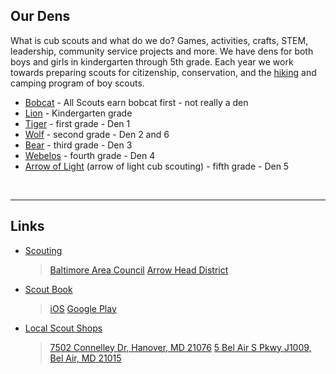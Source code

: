 
## <i class="fas fa-paw"></i> Our Dens ##
<!--![image of cub scout ranks][cub_scout_ranks]-->

What is cub scouts and what do we do? Games, activities, crafts, STEM, leadership, community service projects and more. We have dens for both boys and girls in kindergarten through 5th grade. Each year we work towards preparing scouts for citizenship, conservation, and the [hiking](events/2017-2018/2018-07_hike/group.jpg) and camping program of boy scouts.

* [Bobcat](dens/bobcat) - All Scouts earn bobcat first - not really a den
* [Lion](dens/lion/) - Kindergarten grade
* [Tiger](dens/tiger/) - first grade - Den 1
* [Wolf](dens/wolf/) - second grade - Den 2 and 6
* [Bear](dens/bear/) - third grade - Den 3
* [Webelos](dens/webelos) - fourth grade - Den 4
* [Arrow of Light](dens/arrow_of_light/) (arrow of light cub scouting) - fifth grade - Den 5

<br clear="both">

----

## Links ##

* [Scouting](https://www.scouting.org)
    > [Baltimore Area Council](http://www.baltimorebsa.org)
    > [Arrow Head District](http://www.baltimorebsa.org/2409)
* [Scout Book](https://www.scoutbook.com)
    > [iOS](https://itunes.apple.com/us/app/scouting/id1218464473?mt=8)
    > [Google Play](https://play.google.com/store/apps/details?id=com.bsa.sbm&hl=en)
* [Local Scout Shops][shops]
    > [7502 Connelley Dr, Hanover, MD 21076][shop_map]
    > [5 Bel Air S Pkwy J1009, Bel Air, MD 21015][shop_map_2]
<br clear="both">

<!-- image links -->
[cub_scout_ranks]: images/CubScouts-ranks-small.png  "image of cub scout rank"
[wet_cub_scouts]: events/2017-2018/2018-07_hike/group_small.jpg "image of cub scouts on a wet hike"
[shops]: http://www.baltimorebsa.org/scout-shops/30010 "Local Scout Shops"
[shop_map]: https://www.google.com/maps/place/7502+Connelley+Dr,+Hanover,+MD+21076 "Map to Hanover Scout Shop"
[shop_map_2]: https://www.google.com/maps/place/5+Bel+Air+S+Pkwy+Suite+J,+1009,+Bel+Air,+MD+21015 "Map to Bel Air Scout Shop"

